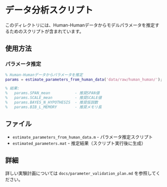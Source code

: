 # データ分析スクリプト

このディレクトリには、Human-Humanデータからモデルパラメータを推定するためのスクリプトが含まれています。

## 使用方法

### パラメータ推定

```matlab
% Human-Humanデータからパラメータを推定
params = estimate_parameters_from_human_data('data/raw/human_human/');

% 結果:
%   params.SPAN_mean           - 推奨SPAN値
%   params.SCALE_mean          - 推奨SCALE値
%   params.BAYES_N_HYPOTHESIS  - 推奨仮説数
%   params.BIB_L_MEMORY        - 推奨メモリ長
```

## ファイル

- `estimate_parameters_from_human_data.m` - パラメータ推定スクリプト
- `estimated_parameters.mat` - 推定結果（スクリプト実行後に生成）

## 詳細

詳しい実験計画については `docs/parameter_validation_plan.md` を参照してください。
